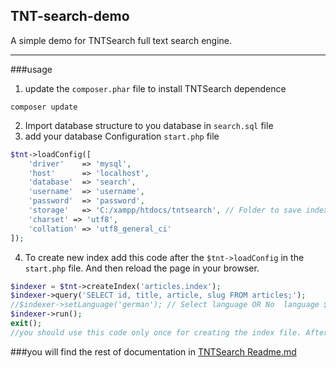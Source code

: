 ## TNT-search-demo

A simple demo for TNTSearch full text search engine.

* * *

###usage

1.  update the `composer.phar` file to install TNTSearch dependence
```
composer update
```
2.  Import database structure to you database in `search.sql` file
3.  add your database Configuration `start.php` file
```php
$tnt->loadConfig([
    'driver'    => 'mysql',
    'host'      => 'localhost',
    'database'  => 'search',
    'username'  => 'username',
    'password'  => 'password',
    'storage'   => 'C:/xampp/htdocs/tntsearch', // Folder to save indexes into.
	'charset' => 'utf8',
	'collation' => 'utf8_general_ci'
]);
```
4.  To create new index add this code after the `$tnt->loadConfig` in the `start.php` file. And then reload the page in your browser.
```php
$indexer = $tnt->createIndex('articles.index');
$indexer->query('SELECT id, title, article, slug FROM articles;');
//$indexer->setLanguage('german'); // Select language OR No  language $indexer->setLanguage('no');
$indexer->run();
exit();
//you should use this code only once for creating the index file. After that you should delete the code
```
###you will find the rest of documentation in [TNTSearch Readme.md](https://github.com/teamtnt/tntsearch#installation)
